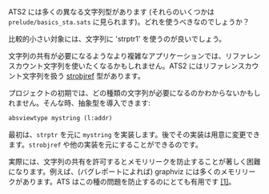 ATS2 には多くの異なる文字列型があります (それらのいくつかは `prelude/basics_sta.sats`
に見られます)。どれを使うべきなのでしょうか？

比較的小さい対象には、文字列に 'strptr1' を使うのが良いでしょう。

文字列の共有が必要になるようなより複雑なアプリケーションでは、リファレンスカウント文字列を使いたくなるかもしれません。ATS2
にはリファレンスカウント文字列を扱う
[strobjref](https://github.com/githwxi/ATS-Postiats/blob/master/libats/SATS/strobjref.sats)
型があります。

プロジェクトの初期では、どの種類の文字列が必要になるのかわからないかもしれません。そんな時、抽象型を導入できます:

```ocaml
absviewtype mystring (l:addr)
```

最初は、`strptr` を元に `mystring` を実装します。後でその実装は用意に変更できます。`strobjref`
や他の実装を元にすることができるのです。

実際には、文字列の共有を許可するとメモリリークを防止することが著しく困難になります。例えば、(バグレポートによれば) graphviz
には多くのメモリリークがあります。ATS はこの種の問題を防止するのにとても有用です [\[1\]][1]。

[1]: https://groups.google.com/d/msg/ats-lang-users/MrWe5tFnR_8/4uTj6ER67OoJ
